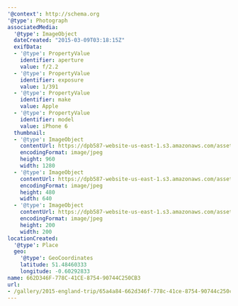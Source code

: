 ```yaml
---
'@context': http://schema.org
'@type': Photograph
associatedMedia:
  '@type': ImageObject
  dateCreated: "2015-03-09T03:18:15Z"
  exifData:
  - '@type': PropertyValue
    identifier: aperture
    value: f/2.2
  - '@type': PropertyValue
    identifier: exposure
    value: 1/391
  - '@type': PropertyValue
    identifier: make
    value: Apple
  - '@type': PropertyValue
    identifier: model
    value: iPhone 6
  thumbnail:
  - '@type': ImageObject
    contentUrl: https://dpb587-website-us-east-1.s3.amazonaws.com/asset/gallery/2015-england-trip/65a4a84-662d346f-778c-41ce-8754-90744c250cb3~1280.jpg
    encodingFormat: image/jpeg
    height: 960
    width: 1280
  - '@type': ImageObject
    contentUrl: https://dpb587-website-us-east-1.s3.amazonaws.com/asset/gallery/2015-england-trip/65a4a84-662d346f-778c-41ce-8754-90744c250cb3~640w.jpg
    encodingFormat: image/jpeg
    height: 480
    width: 640
  - '@type': ImageObject
    contentUrl: https://dpb587-website-us-east-1.s3.amazonaws.com/asset/gallery/2015-england-trip/65a4a84-662d346f-778c-41ce-8754-90744c250cb3~200x200.jpg
    encodingFormat: image/jpeg
    height: 200
    width: 200
locationCreated:
  '@type': Place
  geo:
    '@type': GeoCoordinates
    latitude: 51.48460333
    longitude: -0.60292833
name: 662D346F-778C-41CE-8754-90744C250CB3
url:
- /gallery/2015-england-trip/65a4a84-662d346f-778c-41ce-8754-90744c250cb3.html
---
```

